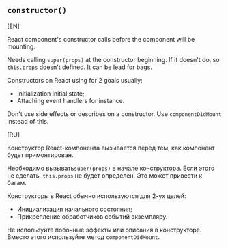 ## `constructor()`

[EN]

React component's constructor calls before the component will be mounting. 

Needs calling `super(props)` at the constructor beginning. If it doesn't do, so `this.props` doesn't defined. It can be lead for bags.

Constructors on React using for 2 goals usually:
* Initialization initial state;
* Attaching event handlers for instance.

Don't use side effects or describes on a constructor. Use `componentDidMount` instead of this.

[RU]

Конструктор React-компонента вызывается перед тем, как компонент будет примонтирован.

Необходимо вызывать`super(props)` в начале конструктора. Если этого не сделать, `this.props` не будет определен. Это может привести к багам.

Конструкторы в React обычно используются для 2-ух целей:
* Инициализация начального состояния;
* Прикрепление обработчиков событий экземпляру.

Не используйте побочные эффекты или описания в конструкторе. Вместо этого используйте метод  `componentDidMount`.

